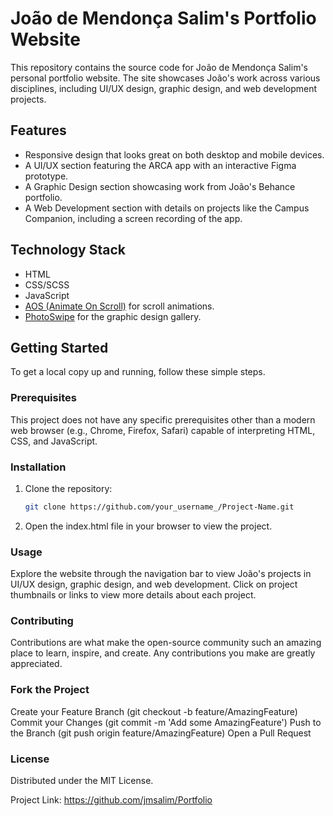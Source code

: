 # João de Mendonça Salim's Portfolio Website

This repository contains the source code for João de Mendonça Salim's personal portfolio website. The site showcases João's work across various disciplines, including UI/UX design, graphic design, and web development projects.

## Features

- Responsive design that looks great on both desktop and mobile devices.
- A UI/UX section featuring the ARCA app with an interactive Figma prototype.
- A Graphic Design section showcasing work from João's Behance portfolio.
- A Web Development section with details on projects like the Campus Companion, including a screen recording of the app.

## Technology Stack

- HTML
- CSS/SCSS
- JavaScript
- [AOS (Animate On Scroll)](https://michalsnik.github.io/aos/) for scroll animations.
- [PhotoSwipe](https://photoswipe.com/) for the graphic design gallery.

## Getting Started

To get a local copy up and running, follow these simple steps.

### Prerequisites

This project does not have any specific prerequisites other than a modern web browser (e.g., Chrome, Firefox, Safari) capable of interpreting HTML, CSS, and JavaScript.

### Installation

1. Clone the repository:

   ```sh
   git clone https://github.com/your_username_/Project-Name.git

2. Open the index.html file in your browser to view the project.


### Usage

Explore the website through the navigation bar to view João's projects in UI/UX design, graphic design, and web development. Click on project thumbnails or links to view more details about each project.

### Contributing

Contributions are what make the open-source community such an amazing place to learn, inspire, and create. Any contributions you make are greatly appreciated.

### Fork the Project

Create your Feature Branch (git checkout -b feature/AmazingFeature)
Commit your Changes (git commit -m 'Add some AmazingFeature')
Push to the Branch (git push origin feature/AmazingFeature)
Open a Pull Request

### License

Distributed under the MIT License.

Project Link: https://github.com/jmsalim/Portfolio
